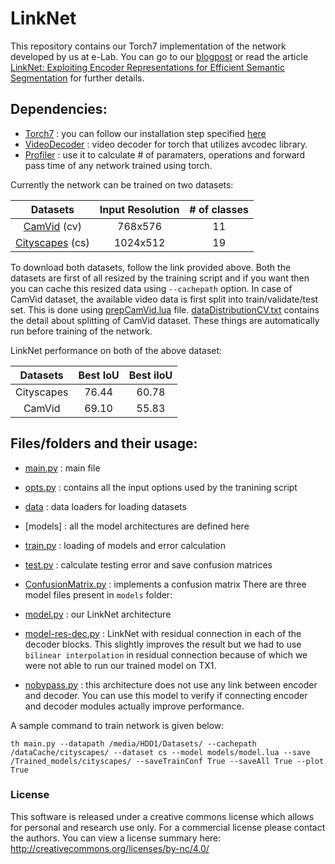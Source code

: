 # LinkNet

This repository contains our Torch7 implementation of the network developed by us at e-Lab.
You can go to our [blogpost](https://codeac29.github.io/projects/linknet/) or read the article [LinkNet: Exploiting Encoder Representations for Efficient Semantic Segmentation](https://arxiv.org/abs/1707.03718) for further details.

## Dependencies:

+ [Torch7](https://github.com/torch/distro) : you can follow our installation step specified [here](https://github.com/e-lab/tutorials/blob/master/Setup-an-Ubuntu-GPU-box.md)
+ [VideoDecoder](https://github.com/e-lab/torch-toolbox/tree/master/Video-decoder) : video decoder for torch that utilizes avcodec library.
+ [Profiler](https://github.com/e-lab/Torch7-profiling) : use it to calculate # of paramaters, operations and forward pass time of any network trained using torch.

Currently the network can be trained on two datasets:

| Datasets | Input Resolution | # of classes |
|:--------:|:----------------:|:------------:|
| [CamVid](http://mi.eng.cam.ac.uk/research/projects/VideoRec/CamVid/) (cv) | 768x576 | 11 |
| [Cityscapes](https://www.cityscapes-dataset.com/) (cs) | 1024x512 | 19 |

To download both datasets, follow the link provided above.
Both the datasets are first of all resized by the training script and if you want then you can cache this resized data using `--cachepath` option.
In case of CamVid dataset, the available video data is first split into train/validate/test set.
This is done using [prepCamVid.lua](data/prepCamVid.lua) file.
[dataDistributionCV.txt](misc/dataDistributionCV.txt) contains the detail about splitting of CamVid dataset.
These things are automatically run before training of the network.

LinkNet performance on both of the above dataset:

| Datasets | Best IoU | Best iIoU |
|:--------:|:----------------:|:------------:|
| Cityscapes | 76.44 | 60.78 |
| CamVid | 69.10 | 55.83 |

## Files/folders and their usage:

* [main.py](main.py)    : main file
* [opts.py](opts.py)  : contains all the input options used by the tranining script
* [data](data)          : data loaders for loading datasets
* [models]                : all the model architectures are defined here
* [train.py](train.py) : loading of models and error calculation
* [test.py](test.py)  : calculate testing error and save confusion matrices
* [ConfusionMatrix.py](ConfusionMatrix.py) : implements a confusion matrix
There are three model files present in `models` folder:

* [model.py](models/model.py) : our LinkNet architecture
* [model-res-dec.py](models/model-res-dec.py) : LinkNet with residual connection in each of the decoder blocks.
  This slightly improves the result but we had to use `bilinear interpolation` in residual connection because of which we were not able to run our trained model on TX1.
* [nobypass.py](models/nobypass.py) : this architecture does not use any link between encoder and decoder.
  You can use this model to verify if connecting encoder and decoder modules actually improve performance.

A sample command to train network is given below:

```
th main.py --datapath /media/HDD1/Datasets/ --cachepath /dataCache/cityscapes/ --dataset cs --model models/model.lua --save /Trained_models/cityscapes/ --saveTrainConf True --saveAll True --plot True
```

### License

This software is released under a creative commons license which allows for personal and research use only.
For a commercial license please contact the authors.
You can view a license summary here: http://creativecommons.org/licenses/by-nc/4.0/
